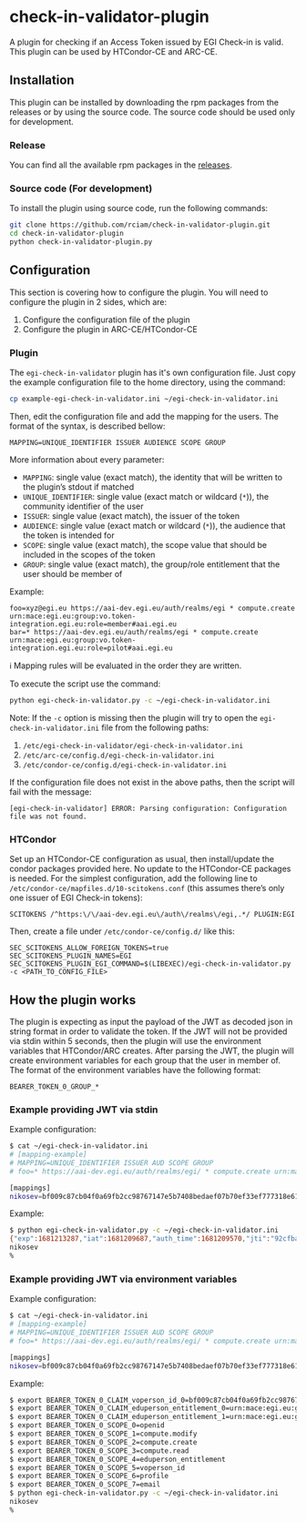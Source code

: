 # check-in-validator-plugin

A plugin for checking if an Access Token issued by EGI Check-in is valid. This
plugin can be used by HTCondor-CE and ARC-CE.

## Installation

This plugin can be installed by downloading the rpm packages from the releases
or by using the source code. The source code should be used only for
development.

### Release

You can find all the available rpm packages in the
[releases](https://github.com/rciam/check-in-validator-plugin/releases).

### Source code (For development)

To install the plugin using source code, run the following commands:

```bash
git clone https://github.com/rciam/check-in-validator-plugin.git
cd check-in-validator-plugin
python check-in-validator-plugin.py
```

## Configuration

This section is covering how to configure the plugin. You will need to configure the plugin in 2 sides, which are:

1. Configure the configuration file of the plugin
1. Configure the plugin in ARC-CE/HTCondor-CE

### Plugin

The `egi-check-in-validator` plugin has it's own configuration file. Just copy
the example configuration file to the home directory, using the command:

```bash
cp example-egi-check-in-validator.ini ~/egi-check-in-validator.ini
```

Then, edit the configuration file and add the mapping for the users.
The format of the syntax, is described bellow:

```text
MAPPING=UNIQUE_IDENTIFIER ISSUER AUDIENCE SCOPE GROUP
```

More information about every parameter:

- `MAPPING`: single value (exact match), the identity that will be written to
  the plugin’s stdout if matched
- `UNIQUE_IDENTIFIER`: single value (exact match or wildcard (`*`)), the
  community identifier of the user
- `ISSUER`: single value (exact match), the issuer of the token
- `AUDIENCE`: single value (exact match or wildcard (`*`)), the audience that
  the token is intended for
- `SCOPE`: single value (exact match), the scope value that should be included
  in the scopes of the token
- `GROUP`: single value (exact match), the group/role entitlement that the user
  should be member of

Example:

```text
foo=xyz@egi.eu https://aai-dev.egi.eu/auth/realms/egi * compute.create urn:mace:egi.eu:group:vo.token-integration.egi.eu:role=member#aai.egi.eu
bar=* https://aai-dev.egi.eu/auth/realms/egi * compute.create urn:mace:egi.eu:group:vo.token-integration.egi.eu:role=pilot#aai.egi.eu
```

ℹ️ Mapping rules will be evaluated in the order they are written.

To execute the script use the command:

```bash
python egi-check-in-validator.py -c ~/egi-check-in-validator.ini
```

Note: If the `-c` option is missing then the plugin will try to open the
`egi-check-in-validator.ini` file from the following paths:

1. `/etc/egi-check-in-validator/egi-check-in-validator.ini`
2. `/etc/arc-ce/config.d/egi-check-in-validator.ini`
3. `/etc/condor-ce/config.d/egi-check-in-validator.ini`

If the configuration file does not exist in the above paths, then the script
will fail with the message:

```text
[egi-check-in-validator] ERROR: Parsing configuration: Configuration file was not found.
```

### HTCondor

Set up an HTCondor-CE configuration as usual, then install/update the condor
packages provided here. No update to the HTCondor-CE packages is needed.
For the simplest configuration, add the following line to
`/etc/condor-ce/mapfiles.d/10-scitokens.conf` (this assumes there’s only one
issuer of EGI Check-in tokens):

```text
SCITOKENS /^https:\/\/aai-dev.egi.eu\/auth\/realms\/egi,.*/ PLUGIN:EGI
```

Then, create a file under `/etc/condor-ce/config.d/` like this:

```text
SEC_SCITOKENS_ALLOW_FOREIGN_TOKENS=true
SEC_SCITOKENS_PLUGIN_NAMES=EGI
SEC_SCITOKENS_PLUGIN_EGI_COMMAND=$(LIBEXEC)/egi-check-in-validator.py -c <PATH_TO_CONFIG_FILE>
```

## How the plugin works

The plugin is expecting as input the payload of the JWT as decoded json in
string format in order to validate the token. If the JWT will not be provided
via stdin within 5 seconds, then the plugin will use the environment variables
that HTCondor/ARC creates. After parsing the JWT, the plugin will create
environment variables for each group that the user in member of. The format of
the environment variables have the following format:

```text
BEARER_TOKEN_0_GROUP_*
```

### Example providing JWT via stdin

Example configuration:

```bash
$ cat ~/egi-check-in-validator.ini
# [mapping-example]
# MAPPING=UNIQUE_IDENTIFIER ISSUER AUD SCOPE GROUP
# foo=* https://aai-dev.egi.eu/auth/realms/egi/ * compute.create urn:mace:egi.eu:group:vo.token-integration.egi.eu:role=member#aai.egi.eu

[mappings]
nikosev=bf009c87cb04f0a69fb2cc98767147e5b7408bedaef07b70ef33ef777318e610@egi.eu https://aai-dev.egi.eu/auth/realms/egi * eduperson_entitlement_jwt urn:mace:egi.eu:group:vo.example.org:role=member#aai.egi.eu
```

Example:

```bash
$ python egi-check-in-validator.py -c ~/egi-check-in-validator.ini
{"exp":1681213287,"iat":1681209687,"auth_time":1681209570,"jti":"92cfba6e-7c6b-4012-9f6c-2539ef1b76f6","iss":"https://aai-dev.egi.eu/auth/realms/egi","sub":"bf009c87cb04f0a69fb2cc98767147e5b7408bedaef07b70ef33ef777318e610@egi.eu","typ":"Bearer","azp":"myClientID","nonce":"c2651c777c2c888fcf8244c22b1bcb14","session_state":"515679aa-b818-4902-ae7f-49b198aa0661","scope":"openid offline_access eduperson_entitlement voperson_id eduperson_entitlement_jwt eduperson_entitlement_jwt:urn:mace:egi.eu:group:vo.example.org:role=member#aai.egi.eu profile email","sid":"515679aa-b818-4902-ae7f-49b198aa0661","voperson_id":"bf009c87cb04f0a69fb2cc98767147e5b7408bedaef07b70ef33ef777318e610@egi.eu","authenticating_authority":"https://idp.admin.grnet.gr/idp/shibboleth","eduperson_entitlement":["urn:mace:egi.eu:group:vo.example.org:role=member#aai.egi.eu"]}
nikosev
%
```

### Example providing JWT via environment variables

Example configuration:

```bash
$ cat ~/egi-check-in-validator.ini
# [mapping-example]
# MAPPING=UNIQUE_IDENTIFIER ISSUER AUD SCOPE GROUP
# foo=* https://aai-dev.egi.eu/auth/realms/egi/ * compute.create urn:mace:egi.eu:group:vo.token-integration.egi.eu:role=member#aai.egi.eu

[mappings]
nikosev=bf009c87cb04f0a69fb2cc98767147e5b7408bedaef07b70ef33ef777318e610@egi.eu https://aai-dev.egi.eu/auth/realms/egi * eduperson_entitlement_jwt urn:mace:egi.eu:group:vo.example.org:role=member#aai.egi.eu
```

Example:

```bash
$ export BEARER_TOKEN_0_CLAIM_voperson_id_0=bf009c87cb04f0a69fb2cc98767147e5b7408bedaef07b70ef33ef777318e610@egi.eu
$ export BEARER_TOKEN_0_CLAIM_eduperson_entitlement_0=urn:mace:egi.eu:group:vo.example.org:role=member#aai.egi.eu
$ export BEARER_TOKEN_0_CLAIM_eduperson_entitlement_1=urn:mace:egi.eu:group:vo.example.org:role=manager#aai.egi.eu
$ export BEARER_TOKEN_0_SCOPE_0=openid
$ export BEARER_TOKEN_0_SCOPE_1=compute.modify
$ export BEARER_TOKEN_0_SCOPE_2=compute.create
$ export BEARER_TOKEN_0_SCOPE_3=compute.read
$ export BEARER_TOKEN_0_SCOPE_4=eduperson_entitlement
$ export BEARER_TOKEN_0_SCOPE_5=voperson_id
$ export BEARER_TOKEN_0_SCOPE_6=profile
$ export BEARER_TOKEN_0_SCOPE_7=email
$ python egi-check-in-validator.py -c ~/egi-check-in-validator.ini
nikosev
%
```
